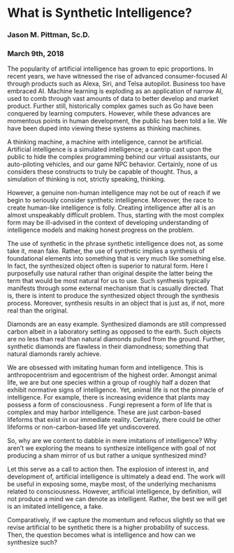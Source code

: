 # What is Synthetic Intelligence?
### Jason M. Pittman, Sc.D.
### March 9th, 2018

The popularity of artificial intelligence has grown to epic proportions. In recent years, we have witnessed the rise of advanced consumer-focused AI through products such as Alexa, Siri, and Telsa autopilot. Business too have embraced AI. Machine learning is exploding as an application of narrow AI, used to comb through vast amounts of data to better develop and market product. Further still, historically complex games such as Go have  been conquered by learning computers. However, while these advances are momentous points in human development, the public has been told a lie. We have been duped into viewing these systems as thinking machines.

A thinking machine, a machine with intelligence, cannot be artificial. Artificial intelligence is a simulated intelligence; a cantrip cast upon the public to hide the complex programming behind our virtual assistants, our auto-piloting vehicles, and our game NPC behavior. Certainly, none of us considers these constructs to truly be capable of thought. Thus, a simulation of thinking is not, strictly speaking, thinking. 

However, a genuine non-human intelligence may not be out of reach if we begin to seriously consider synthetic intelligence. Moreover, the race to create human-like intelligence is folly. Creating intelligence after all is an almost unspeakably difficult problem. Thus, starting with the most complex form may be ill-advised in the context of developing understanding of intelligence models and making honest progress on the problem. 

The use of synthetic in the phrase synthetic intelligence does not, as some take it, mean fake. Rather, the use of synthetic implies a synthesis of foundational elements into something that is very much like something else. In fact, the synthesized object often is superior to natural form. Here I purposefully use natural rather than original despite the latter being the term that would be most natural for us to use. Such synthesis typically manifests through some external mechanism that is casually directed. That is, there is intent to produce the synthesized object through the synthesis process. Moreover, synthesis results in an object that is just as, if not, more real than the original. 

Diamonds are an easy example. Synthesized diamonds are still compressed carbon albeit in a laboratory setting as opposed to the earth. Such objects are no less than real than natural diamonds pulled from the ground. Further, synthetic diamonds are flawless in their diamondness; something that natural diamonds rarely achieve.

We are obsessed with imitating human form and intelligence. This is anthropocentrism and egocentrism of the highest order. Amongst animal life, we are but one species within a group of roughly half a dozen that exhibit normative signs of intelligence. Yet, animal life is not the pinnacle of intelligence. For example, there is increasing evidence that plants may possess a form of consciousness . Fungi represent a form of life that is complex and may harbor intelligence. These are just carbon-based lifeforms that exist in our immediate reality. Certainly, there could be other lifeforms or non-carbon-based life yet undiscovered.

So, why are we content to dabble in mere imitations of intelligence? Why aren’t we exploring the means to synthesize intelligence with goal of not producing a sham mirror of us but rather a unique synthesized mind?

Let this serve as a call to action then. The explosion of interest in, and development of, artificial intelligence is ultimately a dead end. The work will be useful in exposing some, maybe most, of the underlying mechanisms related to consciousness. However, artificial intelligence, by definition, will not produce a mind we can denote as intelligent. Rather, the best we will get is an imitated intelligence, a fake.

Comparatively, if we capture the momentum and refocus slightly so that we revise artificial to be synthetic there is a higher probability of success. Then, the question becomes what is intelligence and how can we synthesize such?
